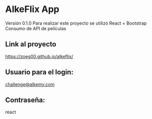 # AlkeFlix App

Versión 0.1.0
Para realizar este proyecto se utilizó React + Bootstrap
Consumo de API de películas

## Link al proyecto

https://zoeg00.github.io/alkeflix/

## Usuario para el login:

challenge@alkemy.com

## Contraseña:

react
